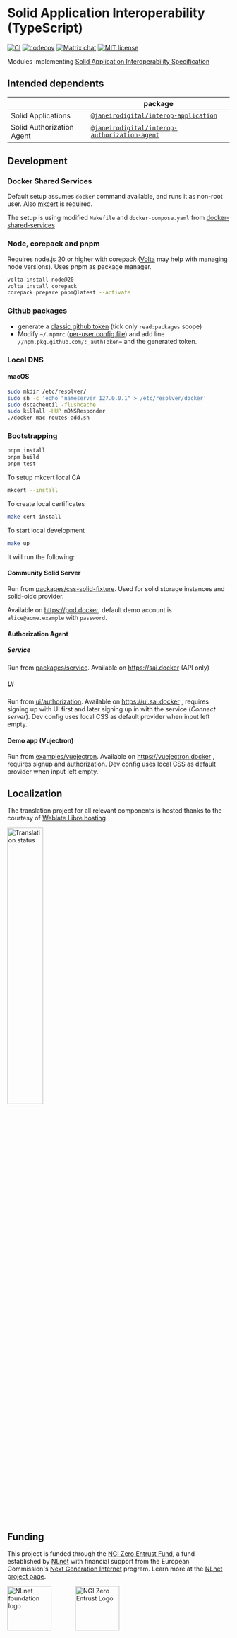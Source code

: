 # Solid Application Interoperability (TypeScript)

[![CI](https://github.com/janeirodigital/sai-js/actions/workflows/ci.yml/badge.svg)](https://github.com/janeirodigital/sai-js/actions/workflows/ci.yml)
[![codecov](https://codecov.io/gh/janeirodigital/sai-js/branch/main/graph/badge.svg)](https://codecov.io/gh/janeirodigital/sai-js/tree/main)
[![Matrix chat](https://badges.gitter.im/gitterHQ/gitter.png)](https://app.gitter.im/#/room/#solid_specification:gitter.im)
[![MIT license](https://img.shields.io/github/license/janeirodigital/sai-js)](https://github.com/janeirodigital/sai-js/blob/main/LICENSE)

Modules implementing [Solid Application Interoperability Specification](https://solid.github.io/data-interoperability-panel/specification/)

## Intended dependents

|                           | package                                                                                                                          |
| ------------------------- | -------------------------------------------------------------------------------------------------------------------------------- |
| Solid Applications        | [`@janeirodigital/interop-application`](https://github.com/janeirodigital/sai-js/tree/main/packages/application)                 |
| Solid Authorization Agent | [`@janeirodigital/interop-authorization-agent`](https://github.com/janeirodigital/sai-js/tree/main/packages/authorization-agent) |

## Development

### Docker Shared Services

Default setup assumes `docker` command available, and runs it as non-root user.
Also [mkcert](https://mkcert.dev/) is required.

The setup is using modified `Makefile` and `docker-compose.yaml` from  [docker-shared-services](https://github.com/wayofdev/docker-shared-services)



### Node, corepack and pnpm

Requires node.js 20 or higher with corepack ([Volta](https://volta.sh/) may help with managing node versions).
Uses pnpm as package manager.

```bash
volta install node@20
volta install corepack
corepack prepare pnpm@latest --activate
```

### Github packages

- generate a [classic github token](https://github.com/settings/tokens/new) (tick only `read:packages` scope)
- Modify `~/.npmrc` ([per-user config file](https://docs.npmjs.com/cli/v7/configuring-npm/npmrc#per-user-config-file))
  and add line `//npm.pkg.github.com/:_authToken=` and the generated token.

### Local DNS

#### macOS

```bash
sudo mkdir /etc/resolver/
sudo sh -c 'echo "nameserver 127.0.0.1" > /etc/resolver/docker'
sudo dscacheutil -flushcache
sudo killall -HUP mDNSResponder
./docker-mac-routes-add.sh
```

### Bootstrapping

```bash
pnpm install
pnpm build
pnpm test
```

To setup mkcert local CA
```bash
mkcert --install
```

To create local certificates
```bash
make cert-install
```
To start local development

```bash
make up
```

It will run the following:

#### Community Solid Server

Run from [packages/css-solid-fixture](https://github.com/janeirodigital/sai-js/tree/main/packages/css-storage-fixture).
Used for solid storage instances and solid-oidc provider.

Available on https://pod.docker, default demo account is `alice@acme.example` with `password`.

#### Authorization Agent

##### Service

Run from [packages/service](https://github.com/janeirodigital/sai-js/tree/main/packages/service).
Available on https://sai.docker (API only)

##### UI

Run from [ui/authorization](https://github.com/janeirodigital/sai-js/tree/main/ui/authorization).
Available on https://ui.sai.docker , requires signing up with UI first and later signing up in with the service (_Connect server_).
Dev config uses local CSS as default provider when input left empty.

#### Demo app (Vujectron)

Run from [examples/vuejectron](https://github.com/janeirodigital/sai-js/tree/main/examples/vuejectron).
Available on https://vuejectron.docker , requires signup and authorization.
Dev config uses local CSS as default provider when input left empty.

## Localization

The translation project for all relevant components is hosted thanks to the courtesy of [Weblate Libre hosting](https://weblate.org/en/hosting/#libre).

[<img src="https://hosted.weblate.org/widget/sai/open-graph.png" alt="Translation status" width="40%" />](https://hosted.weblate.org/engage/sai/)

## Funding

This project is funded through the [NGI Zero Entrust Fund](https://nlnet.nl/entrust), a fund established by [NLnet](https://nlnet.nl) with financial support from the European Commission's [Next Generation Internet](https://ngi.eu) program. Learn more at the [NLnet project page](https://nlnet.nl/project/SolidInterop3).

[<img src="https://nlnet.nl/logo/banner.png" alt="NLnet foundation logo" height="100px" style="margin-right: 50px" />](https://nlnet.nl)
[<img src="https://nlnet.nl/image/logos/NGI0Entrust_tag.svg" alt="NGI Zero Entrust Logo" height="100px"/>](https://nlnet.nl/entrust)
